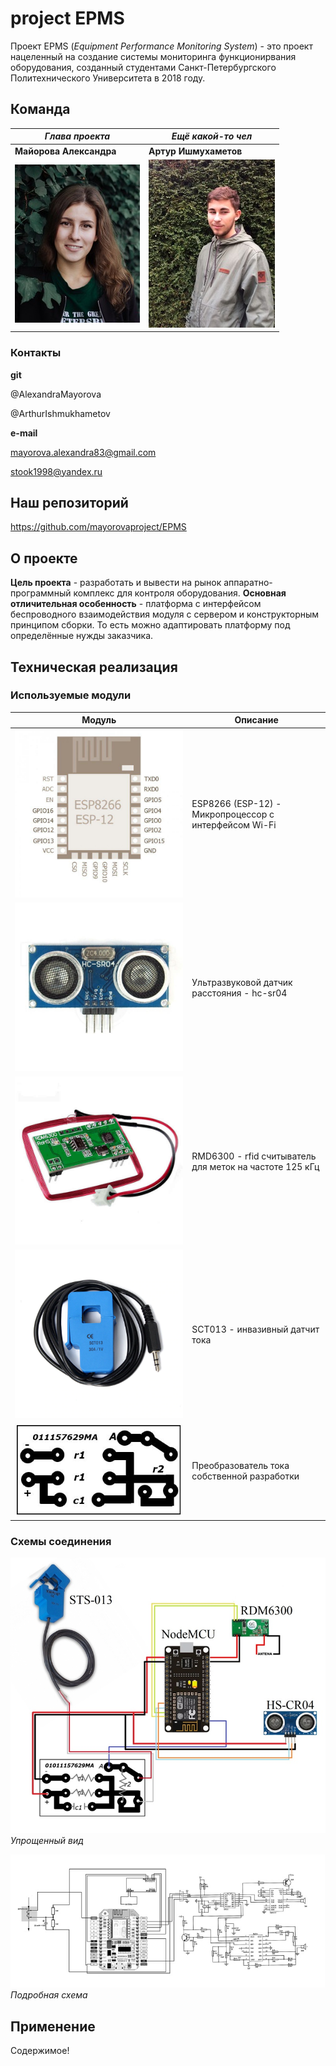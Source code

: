 # project EPMS
Проект EPMS (*Equipment Performance Monitoring System*) - это проект нацеленный на создание системы мониторинга функционирвания оборудования, созданный студентами Санкт-Петербургского Политехнического Университета в 2018 году.
## Команда

*Глава проекта* | *Ещё какой-то чел*
--------------- | ------------------
**Майорова Александра** | **Артур Ишмухаметов**
![alt text](1.jpg) | ![alt text](2.jpg)

### Контакты
**git**

@AlexandraMayorova

@ArthurIshmukhametov

**e-mail**

mayorova.alexandra83@gmail.com

stook1998@yandex.ru

## Наш репозиторий
https://github.com/mayorovaproject/EPMS
## О проекте
**Цель проекта** - разработать и вывести на рынок аппаратно-программный комплекс для контроля оборудования.
**Основная отличительная особенность** - платформа с интерфейсом беспроводного взаимодействия модуля с сервером и конструкторным принципом сборки. То есть можно адаптировать платформу под определённые нужды заказчика.

## Техническая реализация
### Используемые модули

Модуль | Описание
--------------- | ------------------
![alt text](3.jpg) | ESP8266 (ESP-12) - Микропроцессор с интерфейсом Wi-Fi
![alt text](4.jpg) | Ультразвуковой датчик расстояния - hc-sr04
![alt text](5.jpg) | RMD6300 - rfid считыватель для меток на частоте 125 кГц
![alt text](6.jpg) | SCT013 - инвазивный датчит тока
![alt text](7.JPG) | Преобразователь тока собственной разработки

### Схемы соединения

![alt text](9.jpg)
*Упрощенный вид*


![alt text](8.jpg)
*Подробная схема*


## Применение
Содержимое!
